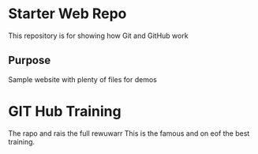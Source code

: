 # Starter Web Repo

This repository is for showing how Git and GitHub work

## Purpose


Sample website with plenty of files for demos

# GIT Hub Training
The rapo and rais the full rewuwarr
This is the famous and on eof the best training.
